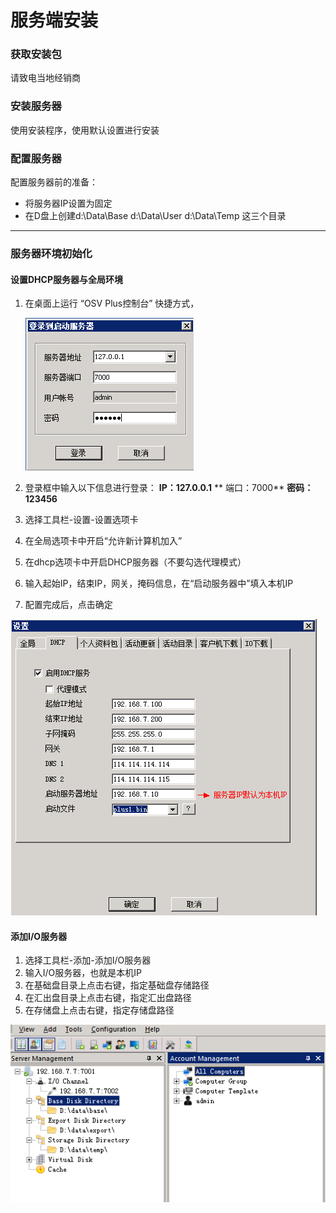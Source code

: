 # 服务端安装

### 获取安装包

请致电当地经销商

### 安装服务器

使用安装程序，使用默认设置进行安装

### 配置服务器

配置服务器前的准备：

* 将服务器IP设置为固定
* 在D盘上创建d:\Data\Base   d:\Data\User  d:\Data\Temp 这三个目录

---

### 服务器环境初始化

#### 设置DHCP服务器与全局环境

1. 在桌面上运行 “OSV Plus控制台” 快捷方式，
   
   ![](/1.png)

2. 登录框中输入以下信息进行登录：  **IP：127.0.0.1**    ** 端口：7000**     **密码：123456**
3. 选择工具栏-设置-设置选项卡
4. 在全局选项卡中开启“允许新计算机加入”
5. 在dhcp选项卡中开启DHCP服务器（不要勾选代理模式）
6. 输入起始IP，结束IP，网关，掩码信息，在“启动服务器中”填入本机IP
7. 配置完成后，点击确定

![](/assets/3.png)

#### 添加I\/O服务器

1. 选择工具栏-添加-添加I\/O服务器
2. 输入I\/O服务器，也就是本机IP
3. 在基础盘目录上点击右键，指定基础盘存储路径
4. 在汇出盘目录上点击右键，指定汇出盘路径
5. 在存储盘上点击右键，指定存储盘路径

![](23.png)


